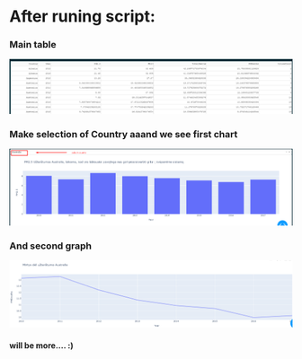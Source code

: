 # After runing script:


### Main table
![alt text](/readmepic/image.png)


### Make selection of Country aaand we see first chart
![alt text](/readmepic/image-2.png)


### And second graph
![alt text](/readmepic/image-3.png)


#### will be more.... :)
